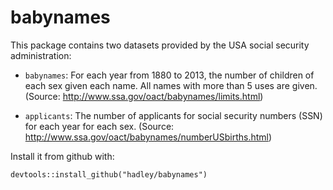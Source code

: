 # babynames

This package contains two datasets provided by the USA social security administration:

* `babynames`: For each year from 1880 to 2013, the number of children of 
  each sex given each name. All names with more than 5 uses are given.
  (Source: http://www.ssa.gov/oact/babynames/limits.html)

* `applicants`: The number of applicants for social security numbers (SSN) for
  each year for each sex. 
  (Source: http://www.ssa.gov/oact/babynames/numberUSbirths.html)

Install it from github with:
  
```{r}
devtools::install_github("hadley/babynames")
```
